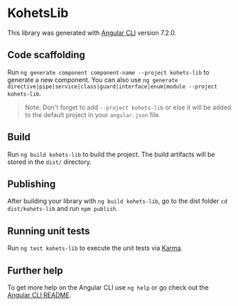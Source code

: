 # KohetsLib

This library was generated with [Angular CLI](https://github.com/angular/angular-cli) version 7.2.0.

## Code scaffolding

Run `ng generate component component-name --project kohets-lib` to generate a new component. You can also use `ng generate directive|pipe|service|class|guard|interface|enum|module --project kohets-lib`.
> Note: Don't forget to add `--project kohets-lib` or else it will be added to the default project in your `angular.json` file. 

## Build

Run `ng build kohets-lib` to build the project. The build artifacts will be stored in the `dist/` directory.

## Publishing

After building your library with `ng build kohets-lib`, go to the dist folder `cd dist/kohets-lib` and run `npm publish`.

## Running unit tests

Run `ng test kohets-lib` to execute the unit tests via [Karma](https://karma-runner.github.io).

## Further help

To get more help on the Angular CLI use `ng help` or go check out the [Angular CLI README](https://github.com/angular/angular-cli/blob/master/README.md).
